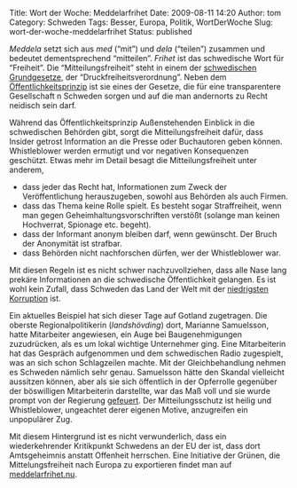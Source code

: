 Title: Wort der Woche: Meddelarfrihet
Date: 2009-08-11 14:20
Author: tom
Category: Schweden
Tags: Besser, Europa, Politik, WortDerWoche
Slug: wort-der-woche-meddelarfrihet
Status: published

*Meddela* setzt sich aus *med* (“mit”) und *dela* (“teilen”) zusammen
und bedeutet dementsprechend “mitteilen”. *Frihet* ist das schwedische
Wort für “Freiheit”. Die “Mitteilungsfreiheit” steht in einem der
[schwedischen
Grundgesetze](http://www.fiket.de/2007/09/02/wort-der-woche-grundlagsutredningen/),
der “Druckfreiheitsverordnung”. Neben dem
[Öffentlichkeitsprinzip](http://www.fiket.de/2006/08/13/wort-der-woche-offentlighetsprincipen/)
ist sie eines der Gesetze, die für eine transparentere Gesellschaft n
Schweden sorgen und auf die man andernorts zu Recht neidisch sein darf.

Während das Öffentlichkeitsprinzip Außenstehenden Einblick in die
schwedischen Behörden gibt, sorgt die Mitteilungsfreiheit dafür, dass
Insider getrost Information an die Presse oder Buchautoren geben können.
Whistleblower werden ermutigt und vor negativen Konsequenzen geschützt.
Etwas mehr im Detail besagt die Mitteilungsfreiheit unter anderem,

-   dass jeder das Recht hat, Informationen zum Zweck der
    Veröffentlichung herauszugeben, sowohl aus Behörden als auch Firmen.
-   dass das Thema keine Rolle spielt. Es besteht sogar Straffreiheit,
    wenn man gegen Geheimhaltungsvorschriften verstößt (solange man
    keinen Hochverrat, Spionage etc. begeht).
-   dass der Informant anonym bleiben darf, wenn gewünscht. Der Bruch
    der Anonymität ist strafbar.
-   dass Behörden nicht nachforschen dürfen, wer der Whistleblower war.

Mit diesen Regeln ist es nicht schwer nachzuvollziehen, dass alle Nase
lang prekäre Informationen an die schwedische Öffentlichkeit gelangen.
Es ist wohl kein Zufall, dass Schweden das Land der Welt mit der
[niedrigsten
Korruption](http://www.svd.se/naringsliv/nyheter/artikel_1768045.svd)
ist.

Ein aktuelles Beispiel hat sich dieser Tage auf Gotland zugetragen. Die
oberste Regionalpolitikerin (*landshövding*) dort, Marianne Samuelsson,
hatte Mitarbeiter angewiesen, ein Auge bei Baugenehmigungen zuzudrücken,
als es um lokal wichtige Unternehmer ging. Eine Mitarbeiterin hat das
Gespräch aufgenommen und dem schwedischen Radio zugespielt, was an sich
schon Schlagzeilen machte. Mit der Gleichbehandlung nehmen es Schweden
nämlich sehr genau. Samuelsson hätte den Skandal vielleicht aussitzen
können, aber als sie sich öffentlich in der Opferrolle gegenüber der
böswilligen Mitarbeiterin darstellte, war das Maß voll und sie wurde
prompt von der Regierung
[gefeuert](http://www.dn.se/nyheter/sverige/marianne-samuelsson-avgar-1.924524).
Der Mitteilungsschutz ist heilig und Whistleblower, ungeachtet derer
eigenen Motive, anzugreifen ein unpopulärer Zug.

Mit diesem Hintergrund ist es nicht verwunderlich, dass ein
wiederkehrender Kritikpunkt Schwedens an der EU der ist, dass dort
Amtsgeheimnis anstatt Offenheit herrschen. Eine Initiative der Grünen,
die Mittelungsfreiheit nach Europa zu exportieren findet man auf
[meddelarfrihet.nu](http://www.meddelarfrihet.nu/).

